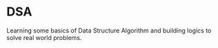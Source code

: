 # DSA
Learning some basics of Data Structure Algorithm and building logics to solve real world problems.
